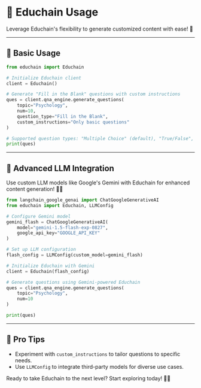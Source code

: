 
# 🧠 Educhain Usage

Leverage Educhain's flexibility to generate customized content with ease! 🌟

---

## 🚀 Basic Usage

```python
from educhain import Educhain

# Initialize Educhain client
client = Educhain()

# Generate "Fill in the Blank" questions with custom instructions
ques = client.qna_engine.generate_questions(
    topic="Psychology",
    num=10,
    question_type="Fill in the Blank",
    custom_instructions="Only basic questions"
)

# Supported question types: "Multiple Choice" (default), "True/False", "Fill in the Blank", "Short Answer"
print(ques)
```

---

## 🌟 Advanced LLM Integration

Use custom LLM models like Google's Gemini with Educhain for enhanced content generation! 🚀✨

```python
from langchain_google_genai import ChatGoogleGenerativeAI
from educhain import Educhain, LLMConfig

# Configure Gemini model
gemini_flash = ChatGoogleGenerativeAI(
    model="gemini-1.5-flash-exp-0827",
    google_api_key="GOOGLE_API_KEY"
)

# Set up LLM configuration
flash_config = LLMConfig(custom_model=gemini_flash)

# Initialize Educhain with Gemini
client = Educhain(flash_config)

# Generate questions using Gemini-powered Educhain
ques = client.qna_engine.generate_questions(
    topic="Psychology",
    num=10
)

print(ques)
```

---

## 🌟 Pro Tips

- Experiment with `custom_instructions` to tailor questions to specific needs.
- Use `LLMConfig` to integrate third-party models for diverse use cases.

Ready to take Educhain to the next level? Start exploring today! 🚀✨
```
